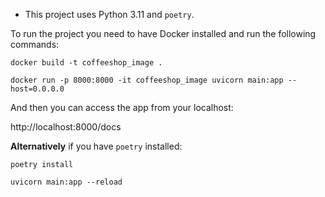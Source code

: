 * This project uses Python 3.11 and ```poetry```.


To run the project you need to have Docker installed and run the following commands:

```docker build -t coffeeshop_image .```

```docker run -p 8000:8000 -it coffeeshop_image uvicorn main:app --host=0.0.0.0 ```

And then you can access the app from your localhost:

http://localhost:8000/docs



**Alternatively** if you have ```poetry``` installed:

```poetry install```

```uvicorn main:app --reload ```

